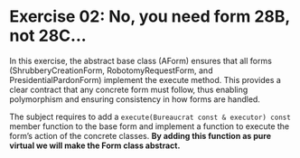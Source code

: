 # Exercise 02: No, you need form 28B, not 28C...

In this exercise, the abstract base class (AForm) ensures that all forms (ShrubberyCreationForm, RobotomyRequestForm, and PresidentialPardonForm) implement the execute method. This provides a clear contract that any concrete form must follow, thus enabling polymorphism and ensuring consistency in how forms are handled.

The subject requires to add a 
```execute(Bureaucrat const & executor) const``` 
member function to the base form and implement a function to execute the form’s action of the concrete classes. **By adding this function as pure virtual we will make the Form class abstract.**